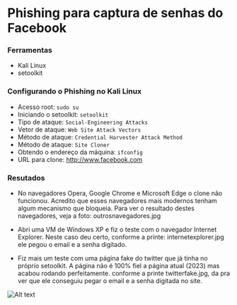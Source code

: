 # Phishing para captura de senhas do Facebook

### Ferramentas

- Kali Linux
- setoolkit

### Configurando o Phishing no Kali Linux

- Acesso root: ``` sudo su ```
- Iniciando o setoolkit: ``` setoolkit ```
- Tipo de ataque: ``` Social-Engineering Attacks ```
- Vetor de ataque: ``` Web Site Attack Vectors ```
- Método de ataque: ```Credential Harvester Attack Method ```
- Método de ataque: ``` Site Cloner ```
- Obtendo o endereço da máquina: ``` ifconfig ```
- URL para clone: http://www.facebook.com

### Resutados

- No navegadores Opera, Google Chrome e Microsoft Edge o clone não funcionou. 
Acredito que esses navegadores mais modernos tenham algum mecanismo que bloqueia.
Para ver o resultado destes navegadores, veja a foto: outrosnavegadores.jpg

- Abri uma VM de Windows XP e fiz o teste com o navegador Internet Explorer.
Neste caso deu certo, conforme a printe: internetexplorer.jpg ele pegou o email e a senha digitado. 

- Fiz mais um teste com uma página fake do twitter que já tinha no próprio setoolkit.
A página não é 100% fiel a página atual (2023) mas acabou rodando perfeitamente. 
conforme a printe twitterfake.jpg, da pra ver que ele conseguiu pegar o email e a senha digitada no site. 



![Alt text](./passwd.png "Optional title")